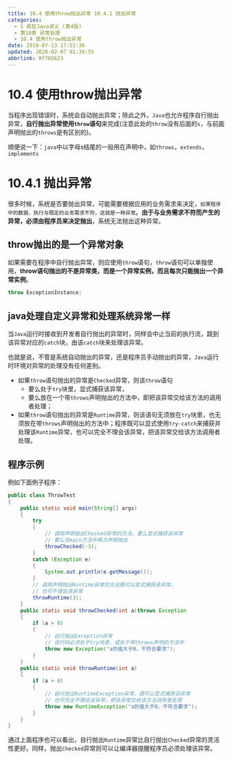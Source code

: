 ```yaml
---
title: 10.4 使用throw抛出异常 10.4.1 抛出异常
categories: 
  - 1 疯狂Java讲义 (第4版)
  - 第10章 异常处理
  - 10.4 使用throw抛出异常
date: 2019-07-13 17:51:36
updated: 2020-02-07 01:34:55
abbrlink: 8f705623
---
```

# 10.4 使用throw抛出异常
当程序出现错误时，系统会自动抛出异常；除此之外，`Java`也允许程序自行抛出异常，**自行抛出异常使用`throw`语句**来完成(注意此处的`throw`没有后面的`s`，与前面声明抛出的`throws`是有区别的)。

顺便说一下：`java`中以字母s结尾的一般用在声明中，如`throws`，`extends`，`implements`
# 10.4.1 抛出异常
很多时候，系统是否要抛出异常，可能需要根据应用的业务需求来决定，`如果程序中的数据、执行与既定的业务需求不符，这就是一种异常`。**由于与业务需求不符而产生的异常，必须由程序员来决定抛出**，系统无法抛出这种异常。

## throw抛出的是一个异常对象
如果需要在程序中自行抛出异常，则应使用`throw`语句，`throw`语句可以单独使用，**throw语句抛出的不是异常类，而是一个异常实例，而且每次只能抛出一个异常实例**。
```java
throw ExceptionInstance;
```
## java处理自定义异常和处理系统异常一样
当`Java`运行时接收到开发者自行抛出的异常时，同样会中止当前的执行流，跳到该异常对应的`catch`块，由该`catch`块来处理该异常。

也就是说，不管是系统自动抛出的异常，还是程序员手动抛出的异常，`Java`运行时环境对异常的处理没有任何差别。

- 如果`throw`语句抛出的异常是`Checked`异常，则该`throw`语句
  - 要么处于`try`块里，显式捕获该异常，
  - 要么放在一个带`throws`声明抛出的方法中，即把该异常交给该方法的调用者处理；
- 如果`throw`语句抛出的异常是`Runtime`异常，则该语句无须放在`try`块里，也无须放在带`throws`声明抛出的方法中；程序既可以显式使用`try-catch`来捕获并处理该`Runtime`异常，也可以完全不理会该异常，把该异常交给该方法调用者处理。

## 程序示例
例如下面例子程序：
```java
public class ThrowTest
{
    public static void main(String[] args)
    {
        try
        {
            // 调用声明抛出Checked异常的方法，要么显式捕获该异常
            // 要么在main方法中再次声明抛出
            throwChecked(-3);
        }
        catch (Exception e)
        {
            System.out.println(e.getMessage());
        }
        // 调用声明抛出Runtime异常的方法既可以显式捕获该异常，
        // 也可不理会该异常
        throwRuntime(3);
    }
    public static void throwChecked(int a)throws Exception
    {
        if (a > 0)
        {
            // 自行抛出Exception异常
            // 该代码必须处于try块里，或处于带throws声明的方法中
            throw new Exception("a的值大于0，不符合要求");
        }
    }
    public static void throwRuntime(int a)
    {
        if (a > 0)
        {
            // 自行抛出RuntimeException异常，既可以显式捕获该异常
            // 也可完全不理会该异常，把该异常交给该方法调用者处理
            throw new RuntimeException("a的值大于0，不符合要求");
        }
    }
}
```

通过上面程序也可以看出，自行抛出`Runtime`异常比自行抛出`Checked`异常的灵活性更好。同样，抛出`Checked`异常则可以让编译器提醒程序员必须处理该异常。
